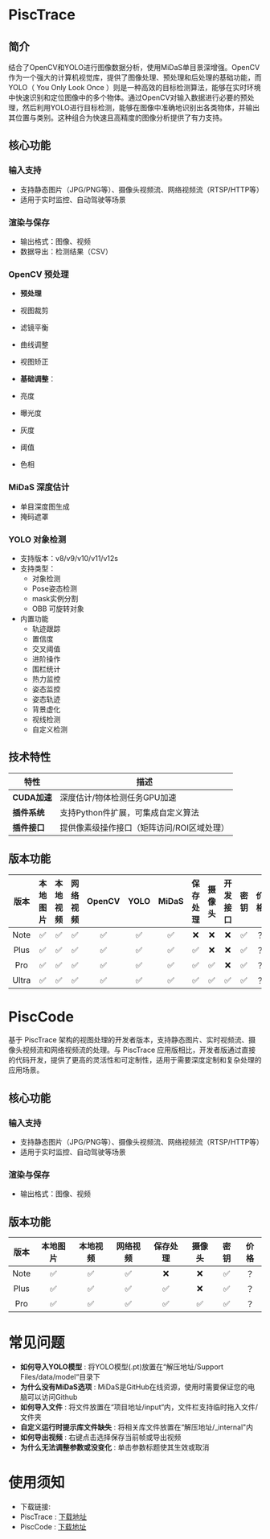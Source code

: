 # PiscTrace

## 简介
 结合了OpenCV和YOLO进行图像数据分析，使用MiDaS单目景深增强。OpenCV作为一个强大的计算机视觉库，提供了图像处理、预处理和后处理的基础功能，而YOLO（ You Only Look Once ）则是一种高效的目标检测算法，能够在实时环境中快速识别和定位图像中的多个物体。通过OpenCV对输入数据进行必要的预处理，然后利用YOLO进行目标检测，能够在图像中准确地识别出各类物体，并输出其位置与类别。这种组合为快速且高精度的图像分析提供了有力支持。


## 核心功能
### 输入支持
- 支持静态图片（JPG/PNG等）、摄像头视频流、网络视频流（RTSP/HTTP等）
- 适用于实时监控、自动驾驶等场景

### 渲染与保存
- 输出格式：图像、视频
- 数据导出：检测结果（CSV）

### OpenCV 预处理
- **预处理**
 - 视图裁剪
 - 滤镜平衡
 - 曲线调整
 - 视图矫正

- **基础调整**：
- 亮度
- 曝光度
- 灰度
- 阈值
- 色相

### MiDaS 深度估计
- 单目深度图生成
- 掩码遮罩

### YOLO 对象检测
- 支持版本：v8/v9/v10/v11/v12s
- 支持类型：
  - 对象检测
  - Pose姿态检测
  - mask实例分割
  - OBB 可旋转对象
- 内置功能
  - 轨迹跟踪
  - 置信度
  - 交叉阈值
  - 进阶操作
   - 围栏统计
   - 热力监控
   - 姿态监控
   - 姿态轨迹
   - 背景虚化
   - 视线检测
   - 自定义检测

## 技术特性
| 特性          | 描述                                                                 |
|---------------|----------------------------------------------------------------------|
| **CUDA加速**  | 深度估计/物体检测任务GPU加速                      |
| **插件系统**  | 支持Python件扩展，可集成自定义算法                            |
| **插件接口**   | 提供像素级操作接口（矩阵访问/ROI区域处理）                          |

## 版本功能

| 版本  | 本地图片 | 本地视频 | 网络视频 | OpenCV | YOLO | MiDaS | 保存处理 | 摄像头 | 开发接口 | 密钥 | 价格 |
|:-----:|:--------:|:--------:|:--------:|:------:|:----:|:-----:|:--------:|:------:|:--------:|:----:|:----:|
| Note  | ✅        | ✅        | ✅        | ✅      | ✅    | ✅     | ❌        | ❌      | ❌        | ✅    | ？   |
| Plus  | ✅        | ✅        | ✅        | ✅      | ✅    | ✅     | ✅        | ❌      | ❌        | ✅    | ？   |
| Pro   | ✅        | ✅        | ✅        | ✅      | ✅    | ✅     | ✅        | ✅      | ❌        | ✅    | ？   |
| Ultra | ✅        | ✅        | ✅        | ✅      | ✅    | ✅     | ✅        | ✅      | ✅        | ✅    | ？   |

   
# PiscCode
基于 PiscTrace 架构的视图处理的开发者版本，支持静态图片、实时视频流、摄像头视频流和网络视频流的处理。与 PiscTrace 应用版相比，开发者版通过直接的代码开发，提供了更高的灵活性和可定制性，适用于需要深度定制和复杂处理的应用场景。
## 核心功能
### 输入支持
- 支持静态图片（JPG/PNG等）、摄像头视频流、网络视频流（RTSP/HTTP等）
- 适用于实时监控、自动驾驶等场景

### 渲染与保存
- 输出格式：图像、视频

## 版本功能

| 版本  | 本地图片 | 本地视频 | 网络视频 | 保存处理 | 摄像头 | 密钥 | 价格 |
|:-----:|:--------:|:--------:|:--------:|:--------:|:------:|:----:|:----:|
| Note  | ✅        | ✅        | ✅        | ❌        | ❌      | ✅    | ？   |
| Plus  | ✅        | ✅        | ✅        | ✅        | ❌      | ✅    | ？   |
| Pro   | ✅        | ✅        | ✅        | ✅        | ✅      | ✅    | ？   |




# 常见问题
- **如何导入YOLO模型** : 将YOLO模型(.pt)放置在“解压地址/Support Files/data/model“目录下
- **为什么没有MiDaS选项** : MiDaS是GitHub在线资源，使用时需要保证您的电脑可以访问Github
- **如何导入文件** : 将文件放置在“项目地址/input“内，文件栏支持临时拖入文件/文件夹
- **自定义运行时提示库文件缺失** : 将相关库文件放置在“解压地址/_internal"内
- **如何导出视频** : 右键点击选择保存当前帧或导出视频
- **为什么无法调整参数或没变化** : 单击参数标题使其生效或取消

# 使用须知
- 下载链接:
 - PiscTrace : [下载地址](https://gitcode.com/weixin_43607107/PiscTrace/releases/download/PiscTrace/PiscTrace-影迹.zip)
 - PiscCode : [下载地址](https://gitcode.com/weixin_43607107/PiscTrace/releases/download/PiscCode/PiscCode-影迹.zip)
